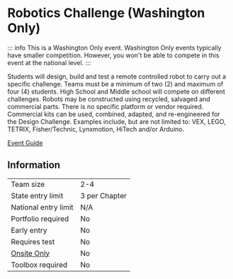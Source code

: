 # Robotics Challenge (Washington Only)

::: info
This is a Washington Only event. Washington Only events typically have smaller competition. However, you won't be able to compete in this event at the national level.
:::

Students will design, build and test a remote controlled robot to carry out a specific challenge. Teams must be a minimum of two (2) and maximum of four (4) students. High School and Middle school will compete on different challenges. Robots may be constructed using recycled, salvaged and commercial parts. There is no specific platform or vendor required. Commercial kits can be used, combined, adapted, and re-engineered for the Design Challenge. Examples include, but are not limited to: VEX, LEGO, TETRIX, Fisher/Technic, Lynxmotion, HiTech and/or Arduino.

[Event Guide](https://www.washingtontsa.org/s/HS-2023-Robotics-Challenge-event-guide.pdf)

## Information

|                        |               |
| ---------------------- | ------------- |
| Team size              | 2-4           |
| State entry limit      | 3 per Chapter |
| National entry limit   | N/A           |
| Portfolio required     | No            |
| Early entry            | No            |
| Requires test          | No            |
| [Onsite Only](/#terms) | No            |
| Toolbox required       | No            |

